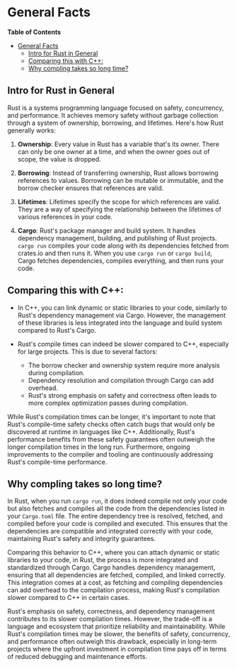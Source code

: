 # General Facts
<!-- markdown-toc start - Don't edit this section. Run M-x markdown-toc-refresh-toc -->
**Table of Contents**

- [General Facts](#general-facts)
    - [Intro for Rust in General](#intro-for-rust-in-general)
    - [Comparing this with C++:](#comparing-this-with-c)
    - [Why compling takes so long time?](#why-compling-takes-so-long-time)

<!-- markdown-toc end -->

## Intro for Rust in General

Rust is a systems programming language focused on safety, concurrency, and
performance. It achieves memory safety without garbage collection through a
system of ownership, borrowing, and lifetimes. Here's how Rust generally works:

1. **Ownership**: Every value in Rust has a variable that's its owner. There
   can only be one owner at a time, and when the owner goes out of scope, the
   value is dropped.

2. **Borrowing**: Instead of transferring ownership, Rust allows borrowing
   references to values. Borrowing can be mutable or immutable, and the borrow
   checker ensures that references are valid.

3. **Lifetimes**: Lifetimes specify the scope for which references are valid.
   They are a way of specifying the relationship between the lifetimes of
   various references in your code.

4. **Cargo**: Rust's package manager and build system. It handles dependency
   management, building, and publishing of Rust projects. `cargo run` compiles
   your code along with its dependencies fetched from crates.io and then runs it.
   When you use `cargo run` or `cargo build`, Cargo fetches dependencies, compiles
   everything, and then runs your code.

## Comparing this with C++:

- In C++, you can link dynamic or static libraries to your code, similarly to
  Rust's dependency management via Cargo. However, the management of these
  libraries is less integrated into the language and build system compared to
  Rust's Cargo.

- Rust's compile times can indeed be slower compared to C++, especially for
  large projects. This is due to several factors:
  - The borrow checker and ownership system require more analysis during
    compilation.
  - Dependency resolution and compilation through Cargo can add overhead.
  - Rust's strong emphasis on safety and correctness often leads to more
    complex optimization passes during compilation.

While Rust's compilation times can be longer, it's important to note that
Rust's compile-time safety checks often catch bugs that would only be
discovered at runtime in languages like C++. Additionally, Rust's performance
benefits from these safety guarantees often outweigh the longer compilation
times in the long run. Furthermore, ongoing improvements to the compiler and
tooling are continuously addressing Rust's compile-time performance.

## Why compling takes so long time?

In Rust, when you run `cargo run`, it does indeed compile not only your code
but also fetches and compiles all the code from the dependencies listed in your
`Cargo.toml` file. The entire dependency tree is resolved, fetched, and
compiled before your code is compiled and executed. This ensures that the
dependencies are compatible and integrated correctly with your code,
maintaining Rust's safety and integrity guarantees.

Comparing this behavior to C++, where you can attach dynamic or static
libraries to your code, in Rust, the process is more integrated and
standardized through Cargo. Cargo handles dependency management, ensuring that
all dependencies are fetched, compiled, and linked correctly. This integration
comes at a cost, as fetching and compiling dependencies can add overhead to the
compilation process, making Rust's compilation slower compared to C++ in
certain cases.

Rust's emphasis on safety, correctness, and dependency management contributes
to its slower compilation times. However, the trade-off is a language and
ecosystem that prioritize reliability and maintainability. While Rust's
compilation times may be slower, the benefits of safety, concurrency, and
performance often outweigh this drawback, especially in long-term projects
where the upfront investment in compilation time pays off in terms of reduced
debugging and maintenance efforts.
